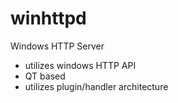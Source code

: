 winhttpd
========

Windows HTTP Server
- utilizes windows HTTP API
- QT based
- utilizes plugin/handler architecture

